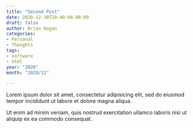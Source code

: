 ```yaml
---
title: "Second Post"
date: 2020-12-30T20:40:04-08:00
draft: false
author: Brian Hogan
categories:
- Personal
- Thoughts
tags:
- software
- html
year: "2020"
month: "2020/12"

---
```

Lorem ipsum dolor sit amet, consectetur adipisicing elit, sed do eiusmod
tempor incididunt ut labore et dolore magna aliqua. 

<!--more-->

Ut enim ad minim veniam, quis nostrud exercitation ullamco laboris nisi ut
aliquip ex ea commodo consequat.

